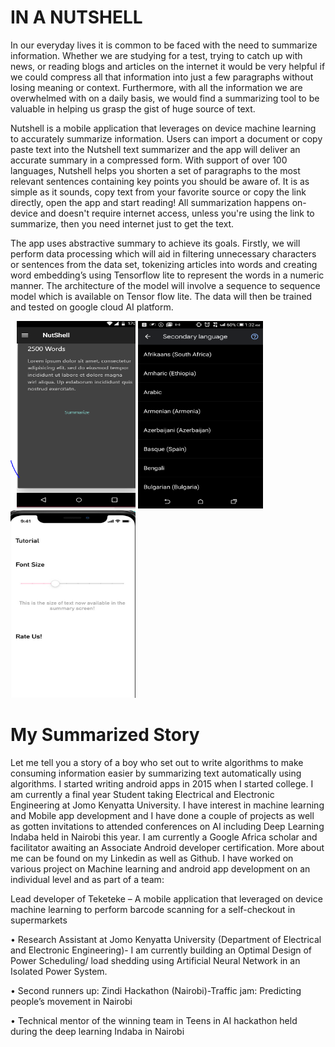 # IN A NUTSHELL
In our everyday lives it is common to be faced with the need to summarize information. Whether we are studying for a test, trying to catch up with news, or reading blogs and articles on the internet it would be very helpful if we could compress all that information into just a few paragraphs without losing meaning or context. Furthermore, with all the information we are overwhelmed with on a daily basis, we would find a summarizing tool to be valuable in helping us grasp the gist of huge source of text.

 Nutshell is a mobile application that leverages on device machine learning to accurately summarize information. Users can import a document or copy paste text into the Nutshell text summarizer and the app will deliver an accurate summary in a compressed form.
With support of over 100 languages, Nutshell helps you shorten a set of paragraphs to the most relevant sentences containing key points you should be aware of. It is as simple as it sounds, copy text from your favorite source or copy the link directly, open the app and start reading!
All summarization happens on-device and doesn't require internet access, unless you're using the link to summarize, then you need internet just to get the text.

The app uses abstractive summary to achieve its goals. Firstly, we will perform data processing which will aid in filtering unnecessary characters or sentences from the data set, tokenizing articles into words and creating word embedding’s using Tensorflow lite to represent the words in a numeric manner. The architecture of the model will involve a sequence to sequence model which is available on Tensor flow lite. The data will then be trained and tested on google cloud AI platform.

<img src="images/nutshell.PNG" width=200 height =300>     <img src="images/Screenshot_2019-12-03-01-32-26.png" width=200 height =300>             <img src="images/summary.PNG" width=200 height =300>


# My Summarized Story
Let me tell you a story of a boy who set out to write algorithms to make consuming information easier by summarizing text automatically using algorithms. I started writing android apps in 2015 when I started college. I am currently a final year Student taking Electrical and Electronic Engineering at Jomo Kenyatta University. I have interest in machine learning and Mobile app development and I have done a couple of projects as well as gotten invitations to attended conferences on AI including Deep Learning Indaba held in Nairobi this year. I am currently a Google Africa scholar and facilitator awaiting an Associate Android developer certification. More about me can be found on my Linkedin as well as Github. 
I have worked on various project on Machine learning and android app development on an individual level and as part of a team:

Lead developer of Teketeke – A mobile application that leveraged on device machine learning to perform barcode scanning for a self-checkout in supermarkets

•	Research Assistant at Jomo Kenyatta University (Department of Electrical and Electronic Engineering)- I am currently building an Optimal Design of Power Scheduling/ load shedding using Artificial Neural Network in an Isolated Power System.

•	Second runners up: Zindi Hackathon (Nairobi)-Traffic jam: Predicting people’s movement in Nairobi

•	Technical mentor of the winning team in Teens in AI hackathon held during the deep learning Indaba in Nairobi


